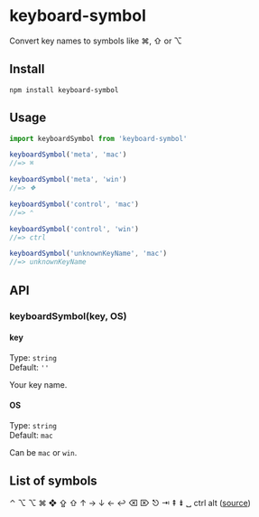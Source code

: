 # keyboard-symbol
Convert key names to symbols like ⌘, ⇧ or ⌥

## Install
```
npm install keyboard-symbol
```

## Usage
```js
import keyboardSymbol from 'keyboard-symbol'

keyboardSymbol('meta', 'mac')
//=> ⌘

keyboardSymbol('meta', 'win')
//=> ❖

keyboardSymbol('control', 'mac')
//=> ⌃

keyboardSymbol('control', 'win')
//=> ctrl

keyboardSymbol('unknownKeyName', 'mac')
//=> unknownKeyName
```

## API

### keyboardSymbol(key, OS)

#### key

Type: `string`\
Default: `''`

Your key name.

#### OS

Type: `string`\
Default: `mac`

Can be `mac` or `win`.

## List of symbols

⌃ ⌥ ⌥ ⌘ ❖ ⇪ ⇧ ↑ → ↓ ← ↩ ⌫ ⌦ ⎋ ⇥ ⇞ ⇟ ␣ ctrl alt ([source](https://github.com/ueberdosis/keyboard-symbol/blob/master/src/keyboard-symbol.js))
